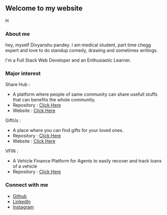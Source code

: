 ## Welcome to my website

H
### About me
hey, myself Divyanshu pandey. I am medical student, part time chegg expert and love to do standup comedy, drawing and sometimes writings.

 I'm a Full Stack Web Developer and an Enthusiastic Learner.

### Major interest

Share Hub :
- A platform where people of same community can share usefull stuffs that can benefits the whole community.
- Repository : [Click Here](https://github.com/abhishek-geek/share-hub)
- Website : [Click Here](https://share-hub.netlify.app/)
               
GiftUs : 
- A place where you can find gifts for your loved ones.
- Repository : [Click Here](https://github.com/abhishek-geek/giftus-reactapp)
- Website : [Click Here](https://giftus.netlify.app/)

VFIN : 
- A Vehicle Finance Platform for Agents to easily recover and track loans of a vehicle
- Repository : [Click Here](https://github.com/abhishek-geek/vfin)

### Connect with me 
- [Github](https://github.com/abhishek-geek)
- [LinkedIn](https://www.linkedin.com/in/abhishekdubey825/)
- [Instagram](https://www.instagram.com/_abhishekdubey825/)
